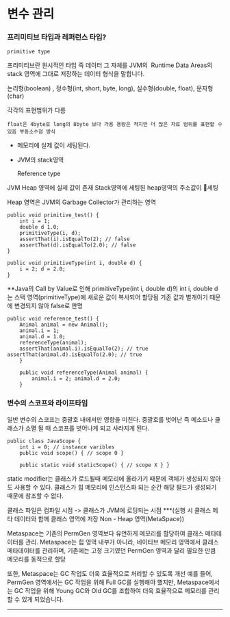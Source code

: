 # 변수 관리


### 프리미티브 타입과 레퍼런스 타입?

    primitive type

프리미티브란 원시적인 타입 즉 데이터 그 자체를 JVM의  Runtime Data Areas의 stack 영역에 그대로 저장하는 데이터 형식을 말합니다.

논리형(boolean) , 정수형(int, short, byte, long), 실수형(double, float), 문자형(char)

각각의 표현범위가 다름

    float은 4byte로 long의 8byte 보다 가용 용량은 적지만 더 많은 자료 범위를 표현할 수 있음 부동소수점 방식

-   메모리에 실제 값이 세팅된다.
-   JVM의 stack영역


    Reference type

JVM Heap 영역에 실제 값이 존재 Stack영역에 세팅된 heap영역의 주소값이 세팅

Heap 영역은 JVM의 Garbage Collector가 관리하는 영역


```
public void primitive_test() { 
    int i = 1; 
    double d 1.0; 
    primitiveType(i, d); 
    assertThat(i).isEqualTo(2); // false 
    assertThat(d).isEqualTo(2.0); // false 
}

public void primitiveType(int i, double d) { 
    i = 2; d = 2.0; 
}

```

**Java의 Call by Value로 인해 primitiveType(int i, double d)의
int i, double d 는 스택 영역(primitiveType)에 새로운 값이 복사되어 할당됨
기존 값과 별개이기 때문에 변경되지 않아 false로 판명

```
public void reference_test() {
    Animal animal = new Animal(); 
    animal.i = 1; 
    animal.d = 1.0; 
    referenceType(animal); 
    assertThat(animal.i).isEqualTo(2); // true       assertThat(animal.d).isEqualTo(2.0); // true 
    } 
    
    public void referenceType(Animal animal) { 
        animal.i = 2; animal.d = 2.0; 
    }
```


### 변수의 스코프와 라이프타임

일반 변수의 스코프는 중괄호 내에서만 영향을 미친다.
중괄호를 벗어난 즉 메소드나 클래스가 소멸 될 때 스코프를 벗어나게 되고 사라지게 된다.

```
public class JavaScope { 
    int i = 0; // instance varibles 
    public void scope() { // scope O } 
    
    public static void staticScope() { // scope X } }
```

static modifier는 클래스가 로드될때 메모리에 올라가기 때문에 객체가 생성되지 않아도 사용할 수 있다. 클래스가 힙 메모리에 인스턴스화 되는 순간 해당 필드가 생성되기 때문에 참조할 수 없다.

클래스 파일은 컴파일 시점 -> 클래스가 JVM에 로딩되는 시점
***(실행 시 클래스 메타 데이터와 함께 클래스 영역에 저장 Non - Heap 영역(MetaSpace))

Metaspace는 기존의 PermGen 영역보다 유연하게 메모리를 할당하여 클래스 메타데이터를 관리. 
Metaspace는 힙 영역 내부가 아니라, 네이티브 메모리 영역에서 클래스 메타데이터를 관리하며, 기존에는 고정 크기였던 PermGen 영역과 달리 필요한 만큼 메모리를 동적으로 할당

또한, Metaspace는 GC 작업도 더욱 효율적으로 처리할 수 있도록 개선 
예를 들어, PermGen 영역에서는 GC 작업을 위해 Full GC를 실행해야 했지만, Metaspace에서는 GC 작업을 위해 Young GC와 Old GC를 조합하여 더욱 효율적으로 메모리를 관리할 수 있게 되었습니다.


---